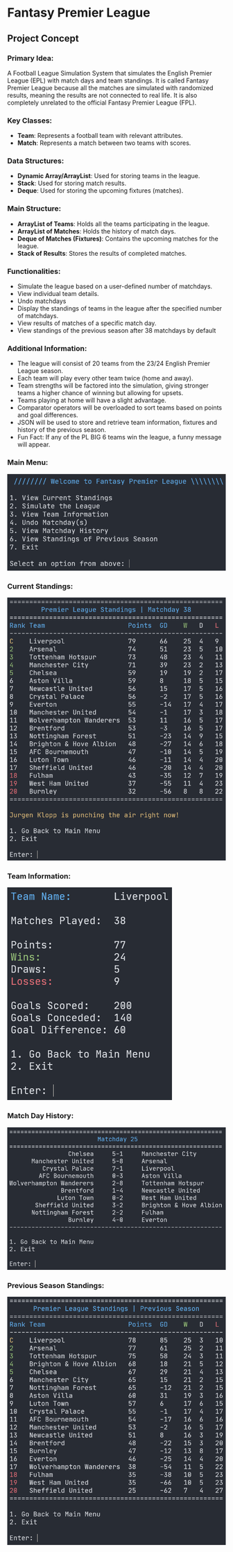 # **Fantasy Premier League**
## **Project Concept**

### Primary Idea:
A Football League Simulation System that simulates the English Premier League (EPL) with match days and team standings. It is called Fantasy Premier League because all the matches are simulated with randomized results, meaning the results are not connected to real life. It is also completely unrelated to the official Fantasy Premier League (FPL).

### Key Classes:
- **Team**: Represents a football team with relevant attributes.
- **Match**: Represents a match between two teams with scores.

### Data Structures:
- **Dynamic Array/ArrayList**: Used for storing teams in the league.
- **Stack**: Used for storing match results.
- **Deque**: Used for storing the upcoming fixtures (matches).

### Main Structure:
- **ArrayList of Teams**: Holds all the teams participating in the league.
- **ArrayList of Matches**: Holds the history of match days.
- **Deque of Matches (Fixtures)**: Contains the upcoming matches for the league.
- **Stack of Results**: Stores the results of completed matches.

### Functionalities:
- Simulate the league based on a user-defined number of matchdays.
- View individual team details.
- Undo matchdays
- Display the standings of teams in the league after the specified number of matchdays.
- View results of matches of a specific match day.
- View standings of the previous season after 38 matchdays by default

### Additional Information:
- The league will consist of 20 teams from the 23/24 English Premier League season.
- Each team will play every other team twice (home and away).
- Team strengths will be factored into the simulation, giving stronger teams a higher chance of winning but allowing for upsets.
- Teams playing at home will have a slight advantage.
- Comparator operators will be overloaded to sort teams based on points and goal differences.
- JSON will be used to store and retrieve team information, fixtures and history of the previous season.
- Fun Fact: If any of the PL BIG 6 teams win the league, a funny message will appear.

### Main Menu:
![Standings Screenshot](images/main_menu.png)

### Current Standings:
![Standings Screenshot](images/standings.png)

### Team Information:
![Standings Screenshot](images/team_info.png)

### Match Day History:
![Standings Screenshot](images/matchday_history.png)

### Previous Season Standings:
![Standings Screenshot](images/previous_season.png)
